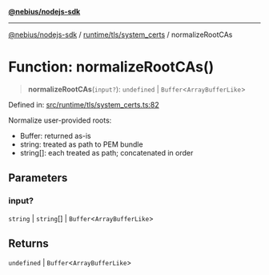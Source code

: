 [**@nebius/nodejs-sdk**](../../../../README.md)

***

[@nebius/nodejs-sdk](../../../../README.md) / [runtime/tls/system\_certs](../README.md) / normalizeRootCAs

# Function: normalizeRootCAs()

> **normalizeRootCAs**(`input?`): `undefined` \| `Buffer`\<`ArrayBufferLike`\>

Defined in: [src/runtime/tls/system\_certs.ts:82](https://github.com/nebius/nodejs-sdk/blob/a37d220b2851e3bf0d396cb03828d544f584df45/src/runtime/tls/system_certs.ts#L82)

Normalize user-provided roots:
- Buffer: returned as-is
- string: treated as path to PEM bundle
- string[]: each treated as path; concatenated in order

## Parameters

### input?

`string` | `string`[] | `Buffer`\<`ArrayBufferLike`\>

## Returns

`undefined` \| `Buffer`\<`ArrayBufferLike`\>
